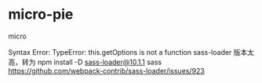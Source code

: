 # micro-pie
micro 


Syntax Error: TypeError: this.getOptions is not a function
sass-loader 版本太高，转为 npm install -D sass-loader@10.1.1 sass
https://github.com/webpack-contrib/sass-loader/issues/923
